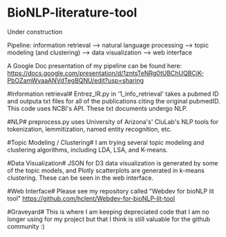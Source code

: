 # BioNLP-literature-tool

Under construction 

Pipeline: information retrieval --> natural language processing --> topic modeling (and clustering) --> data visualization --> web interface 

A Google Doc presentation of my pipeline can be found here:
https://docs.google.com/presentation/d/1zntsTeNRg0tUBChUQBCjK-PbOZamWvaaANVdTegBQNU/edit?usp=sharing


#Information retrieval#
Entrez_IR.py in '1_info_retrieval' takes a pubmed ID and outputa txt files for all of the publications citing the original pubmedID. This code uses NCBI's API. These txt documents undergo NLP.

#NLP#
preprocess.py uses University of Arizona's' CluLab's NLP tools for tokenization, lemmitization, named entity recognition, etc. 

#Topic Modeling / Clustering#
I am trying several topic modeling and clustering algorithms, including LDA, LSA, and K-means. 

#Data Visualization#
JSON for D3 data visualization is generated by some of the topic models, and Plotly scatterplots are generated in k-means clustering. These can be seen in the web interface. 

#Web Interface#
Please see my repository called "Webdev for bioNLP lit tool"
https://github.com/hclent/Webdev-for-bioNLP-lit-tool

#Graveyard#
This is where I am keeping depreciated code that I am no longer using for my project but that I think is still valuable for the github community :) 

